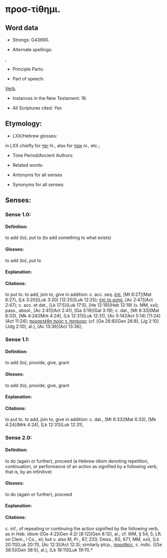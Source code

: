 # προσ-τίθημι.

<!-- Status: S2=NeedsReview -->
<!-- Lexica used for edits: BDAG, FFM, LN, A-S -->

## Word data

* Strongs: G43690.

* Alternate spellings:

,

* Principle Parts: 


* Part of speech: 

[Verb](http://ugg.readthedocs.io/en/latest/verb.html).

* Instances in the New Testament: 18.

* All Scriptures cited: Yes

## Etymology: 


* LXX/Hebrew glosses: 

in LXX chiefly for [יסף](//en-uhl/H3254) hi., also for [אסף](//en-uhl/H0622) ni., etc.;

* Time Period/Ancient Authors: 


* Related words: 

* Antonyms for all senses

* Synonyms for all senses: 


## Senses: 


### Sense  1.0: 

#### Definition: 

to add (to), put to (to add something to what exists)

#### Glosses: 

to add (to), put to

#### Explanation: 


#### Citations: 

to put to. to add, join to, give in addition: c. acc. seq. [ἐπί](), [Mt 6:27](Mat 6:27), [Lk 3:20](Luk 3:20) [12:25](Luk 12:25); [ἐπὶ τὸ αὐτό](), [Ac 2:47](Act 2:47); c. acc. et dat., [Lk 17:5](Luk 17:5), [He 12:19](Heb 12:19) (v. MM, xxi); pass., absol., [Ac 2:41](Act 2:41), [Ga 3:19](Gal 3:19); c. dat., [Mt 6:33](Mat 6:33), [Mk 4:24](Mrk 4:24), [Lk 12:31](Luk 12:31), [Ac 5:14](Act 5:14) [11:24](Act 11:24); [προσετέθη πρὸς τ. πατέρας]() (cf. [Ge 26:8](Gen 26:8), [Jg 2:10](Jdg 2:10), al.), [Ac 13:36](Act 13:36); 


### Sense  1.1: 

#### Definition: 

to add (to), provide, give, grant

#### Glosses: 

to add (to), provide, give, grant

#### Explanation: 


#### Citations: 

to put to. to add, join to, give in addition: c. dat., [Mt 6:33](Mat 6:33), [Mk 4:24](Mrk 4:24), [Lk 12:31](Luk 12:31), 

### Sense  2.0: 

#### Definition: 

to do (again or further), proceed (a Hebrew idiom denoting repetition, continuation, or performance of an action as signified by a following verb, that is, by an infinitive)

#### Glosses: 

to do (again or further), proceed

#### Explanation: 


#### Citations:

c. inf., of repeating or continuing the action signified by the following verb, as in Heb. idiom ([Ge 4:2](Gen 4:2) [8:12](Gen 8:12), al.; cf. WM, § 54, 5; Lft. on Clem., I Co., xii; but v. also M, Pr., 67, 233; Deiss., BS, 671; MM, xxi), [Lk 20:11](Luk 20:11), [Ac 12:3](Act 12:3); similarly ptcp., [προσθείς](), c. indic. ([Ge 38:5](Gen 38:5), al.), [Lk 19:11](Luk 19:11).†